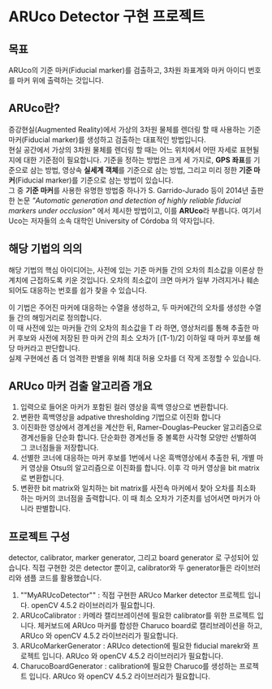 
# ARUco Detector 구현 프로젝트

## 목표
ARUco의 기준 마커(Fiducial marker)를 검출하고, 3차원 좌표계와 마커 아이디 번호를 마커 위에 출력하는 것입니다.

## ARUco란?
증강현실(Augmented Reality)에서 가상의 3차원 물체를 렌더링 할 때 사용하는 기준 마커(Fiducial marker)를 생성하고 검출하는 대표적인 방법입니다.   
현실 공간에서 가상의 3차원 물체를 렌더링 할 때는 어느 위치에서 어떤 자세로 표현될지에 대한 기준점이 필요합니다. 
기준을 정하는 방법은 크게 세 가지로, **GPS 좌표**를 기준으로 삼는 방법, 영상속 **실세계 객체**를 기준으로 삼는 방법, 그리고 미리 정한 **기준 마커**(Fiducial marker)를 기준으로 삼는 방법이 있습니다.  
그 중 **기준 마커**를 사용한 유명한 방법중 하나가 S. Garrido-Jurado 등이 2014년 출판한 논문 *"Automatic generation and detection of highly reliable fiducial markers under occlusion"* 에서 제시한 방법이고, 이를 **ARUco**라 부릅니다. 여기서 Uco는 저자들의 소속 대학인 University of Córdoba 의 약자입니다.

## 해당 기법의 의의
해당 기법의 핵심 아이디어는, 사전에 있는 기준 마커들 간의 오차의 최소값을 이론상 한계치에 근접하도록 키운 것입니다. 
오차의 최소값이 크면 마커가 일부 가려지거나 훼손되어도 대응하는 번호를 쉽가 찾을 수 있습니다.  

이 기법은 주어진 마커에 대응하는 수열을 생성하고, 두 마커에간의 오차를 생성한 수열들 간의 해밍거리로 정의합니다.  
이 때 사전에 있는 마커들 간의 오차의 최소값을 T 라 하면, 영상처리를 통해 추출한 마커 후보와 사전에 저장된 한 마커 간의 최소 오차가 [(T-1)/2] 이하일 때 마커 후보를 해당 마커라고 판단합니다.  
실제 구현에선 좀 더 엄격한 판별을 위해 최대 허용 오차를 더 작게 조정할 수 있습니다.

## ARUco 마커 검출 알고리즘 개요
1. 입력으로 들어온 마커가 포함된 컬러 영상을 흑백 영상으로 변환합니다. 
2. 변환한 흑백영상을 adpative thresholding 기법으로 이진화 합니다
3. 이진화한 영상에서 경계선을 계산한 뒤, Ramer–Douglas–Peucker 알고리즘으로 경계선들을 단순화 합니다. 단순화한 경계선들 중 볼록한 사각형 모양만 선별하여 그 코너점들을 저장합니다. 
4. 선별한 코너에 대응하는 마커 후보를 1번에서 나온 흑백영상에서 추출한 뒤, 개별 마커 영상을 Otsu의 알고리즘으로 이진화를 합니다. 이후 각 마커 영상을 bit matrix로 변환합니다.
5. 변환한 bit matrix와 일치하는 bit matrix를 사전속 마커에서 찾아 오차를 최소화 하는 마커의 코너점을 출력합니다. 이 때 최소 오차가 기준치를 넘어서면 마커가 아니라 판별합니다.

## 프로젝트 구성
detector, calibrator, marker generator, 그리고 board generator 로 구성되어 있습니다. 직접 구현한 것은 detector 뿐이고, calibrator와 두 generator들은 라이브러리와 샘플 코드를 활용했습니다.
1. ""MyARUcoDetector""   : 직접 구현한 ARUco Marker detector 프로젝트 입니다. openCV 4.5.2 라이브러리가 필요합니다.
2. ARUcoCalibrator       : 카메라 캘리브레이션에 필요한 calibrator를 위한 프로젝트 입니다. 체커보드에 ARUco 마커를 합성한 Charuco board로 캘리브레이션을 하고, ARUco 와 openCV 4.5.2 라이브러리가 필요합니다.
3. ARUcoMarkerGenerator  : ARUco detection에 필요한 fiducial marekr와 프로젝트 입니다. ARUco 와 openCV 4.5.2 라이브러리가 필요합니다.
4. CharucoBoardGenerator : calibration에 필요한 Charuco를 생성하는 프로젝트 입니다.  ARUco 와 openCV 4.5.2 라이브러리가 필요합니다.
